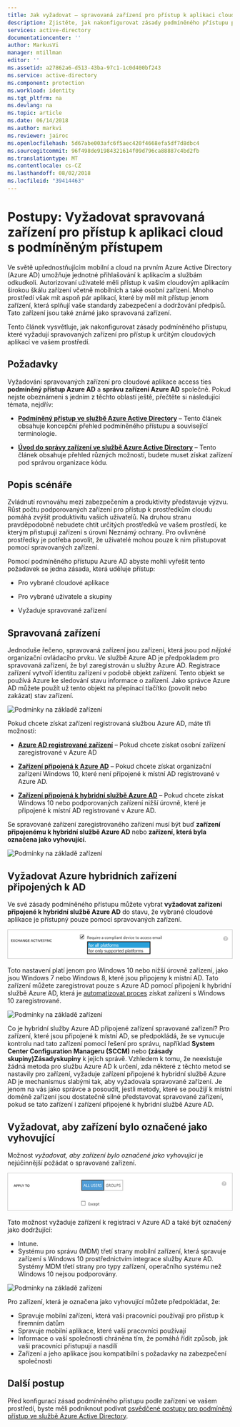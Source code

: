 ```yaml
---
title: Jak vyžadovat – spravovaná zařízení pro přístup k aplikaci cloud s podmíněným přístupem Azure Active Directory | Dokumentace Microsoftu
description: Zjistěte, jak nakonfigurovat zásady podmíněného přístupu podle zařízení služby Azure Active Directory (Azure AD), které vyžadují spravovaných zařízení pro přístup k aplikaci cloudu.
services: active-directory
documentationcenter: ''
author: MarkusVi
manager: mtillman
editor: ''
ms.assetid: a27862a6-d513-43ba-97c1-1c0d400bf243
ms.service: active-directory
ms.component: protection
ms.workload: identity
ms.tgt_pltfrm: na
ms.devlang: na
ms.topic: article
ms.date: 06/14/2018
ms.author: markvi
ms.reviewer: jairoc
ms.openlocfilehash: 5d67abe003afc6f5aec420f4668efa5df7d8dbc4
ms.sourcegitcommit: 96f498de91984321614f09d796ca88887c4bd2fb
ms.translationtype: MT
ms.contentlocale: cs-CZ
ms.lasthandoff: 08/02/2018
ms.locfileid: "39414463"
---
```

# <a name="how-to-require-managed-devices-for-cloud-app-access-with-conditional-access"></a>Postupy: Vyžadovat spravovaná zařízení pro přístup k aplikaci cloud s podmíněným přístupem

Ve světě upřednostňujícím mobilní a cloud na prvním Azure Active Directory (Azure AD) umožňuje jednotné přihlašování k aplikacím a službám odkudkoli. Autorizovaní uživatelé měli přístup k vašim cloudovým aplikacím širokou škálu zařízení včetně mobilních a také osobní zařízení. Mnoho prostředí však mít aspoň pár aplikací, které by měl mít přístup jenom zařízení, která splňují vaše standardy zabezpečení a dodržování předpisů. Tato zařízení jsou také známé jako spravovaná zařízení. 

Tento článek vysvětluje, jak nakonfigurovat zásady podmíněného přístupu, které vyžadují spravovaných zařízení pro přístup k určitým cloudových aplikací ve vašem prostředí. 


## <a name="prerequisites"></a>Požadavky

Vyžadování spravovaných zařízení pro cloudové aplikace access ties **podmíněný přístup Azure AD** a **správu zařízení Azure AD** společně. Pokud nejste obeznámeni s jedním z těchto oblastí ještě, přečtěte si následující témata, nejdřív:

- **[Podmíněný přístup ve službě Azure Active Directory](active-directory-conditional-access-azure-portal.md)**  – Tento článek obsahuje koncepční přehled podmíněného přístupu a související terminologie.

- **[Úvod do správy zařízení ve službě Azure Active Directory](device-management-introduction.md)**  – Tento článek obsahuje přehled různých možností, budete muset získat zařízení pod správou organizace kódu. 


## <a name="scenario-description"></a>Popis scénáře

Zvládnutí rovnováhu mezi zabezpečením a produktivity představuje výzvu. Růst počtu podporovaných zařízení pro přístup k prostředkům cloudu pomáhá zvýšit produktivitu vašich uživatelů. Na druhou stranu pravděpodobně nebudete chtít určitých prostředků ve vašem prostředí, ke kterým přistupují zařízení s úrovní Neznámý ochrany. Pro ovlivněné prostředky je potřeba povolit, že uživatelé mohou pouze k nim přistupovat pomocí spravovaných zařízení. 

Pomocí podmíněného přístupu Azure AD abyste mohli vyřešit tento požadavek se jedna zásada, která uděluje přístup:

- Pro vybrané cloudové aplikace

- Pro vybrané uživatele a skupiny

- Vyžaduje spravované zařízení


## <a name="managed-devices"></a>Spravovaná zařízení  

Jednoduše řečeno, spravovaná zařízení jsou zařízení, která jsou pod *nějaké* organizační ovládacího prvku. Ve službě Azure AD je předpokladem pro spravovaná zařízení, že byl zaregistrován u služby Azure AD. Registrace zařízení vytvoří identitu zařízení v podobě objekt zařízení. Tento objekt se používá Azure ke sledování stavu informace o zařízení. Jako správce Azure AD můžete použít už tento objekt na přepínací tlačítko (povolit nebo zakázat) stav zařízení.
  
![Podmínky na základě zařízení](./media/active-directory-conditional-access-policy-connected-applications/32.png)

Pokud chcete získat zařízení registrovaná službou Azure AD, máte tři možnosti:

- **[Azure AD registrované zařízení](devices/overview.md#azure-ad-registered-devices)**  – Pokud chcete získat osobní zařízení zaregistrované v Azure AD

- **[Zařízení připojená k Azure AD](devices/overview.md#azure-ad-joined-devices)**  – Pokud chcete získat organizační zařízení Windows 10, které není připojené k místní AD registrované v Azure AD. 

- **[Zařízení připojená k hybridní službě Azure AD](devices/overview.md#hybrid-azure-ad-joined-devices)**  – Pokud chcete získat Windows 10 nebo podporovaných zařízení nižší úrovně, které je připojené k místní AD registrované v Azure AD.

Se spravované zařízení zaregistrovaného zařízení musí být buď **zařízení připojenému k hybridní službě Azure AD** nebo **zařízení, která byla označena jako vyhovující**.  

![Podmínky na základě zařízení](./media/active-directory-conditional-access-policy-connected-applications/47.png)

 
## <a name="require-hybrid-azure-ad-joined-devices"></a>Vyžadovat Azure hybridních zařízení připojených k AD

Ve své zásady podmíněného přístupu můžete vybrat **vyžadovat zařízení připojené k hybridní službě Azure AD** do stavu, že vybrané cloudové aplikace je přístupný pouze pomocí spravovaných zařízení. 

![Podmínky na základě zařízení](./media/active-directory-conditional-access-policy-connected-applications/10.png)

Toto nastavení platí jenom pro Windows 10 nebo nižší úrovně zařízení, jako jsou Windows 7 nebo Windows 8, které jsou připojeny k místní AD. Tato zařízení můžete zaregistrovat pouze s Azure AD pomocí připojení k hybridní službě Azure AD, která je [automatizovat proces](device-management-hybrid-azuread-joined-devices-setup.md) získat zařízení s Windows 10 zaregistrované. 

![Podmínky na základě zařízení](./media/active-directory-conditional-access-policy-connected-applications/45.png)

Co je hybridní služby Azure AD připojené zařízení spravované zařízení?  Pro zařízení, které jsou připojené k místní AD, se předpokládá, že se vynucuje kontrolu nad tato zařízení pomocí řešení pro správu, například **System Center Configuration Manageru (SCCM)** nebo **(zásady skupiny)Zásadyskupiny** k jejich správě. Vzhledem k tomu, že neexistuje žádná metoda pro službu Azure AD k určení, zda některé z těchto metod se nastavily pro zařízení, vyžaduje zařízení připojené k hybridní službě Azure AD je mechanismus slabými tak, aby vyžadovala spravované zařízení. Je jenom na vás jako správce a posoudit, jestli metody, které se použijí k místní doméně zařízení jsou dostatečně silné představovat spravované zařízení, pokud se tato zařízení i zařízení připojené k hybridní službě Azure AD.


## <a name="require-device-to-be-marked-as-compliant"></a>Vyžadovat, aby zařízení bylo označené jako vyhovující

Možnost *vyžadovat, aby zařízení bylo označené jako vyhovující* je nejúčinnější požádat o spravované zařízení.

![Podmínky na základě zařízení](./media/active-directory-conditional-access-policy-connected-applications/11.png)

Tato možnost vyžaduje zařízení k registraci v Azure AD a také být označený jako dodržující:
         
- Intune.
- Systému pro správu (MDM) třetí strany mobilní zařízení, která spravuje zařízení s Windows 10 prostřednictvím integrace služby Azure AD. Systémy MDM třetí strany pro typy zařízení, operačního systému než Windows 10 nejsou podporovány.
 
![Podmínky na základě zařízení](./media/active-directory-conditional-access-policy-connected-applications/46.png)



Pro zařízení, která je označena jako vyhovující můžete předpokládat, že: 

- Spravuje mobilní zařízení, která vaši pracovníci používají pro přístup k firemním datům
- Spravuje mobilní aplikace, které vaši pracovníci používají
- Informace o vaší společnosti chráněna tím, že pomáhá řídit způsob, jak vaši pracovníci přistupují a nasdílí
- Zařízení a jeho aplikace jsou kompatibilní s požadavky na zabezpečení společnosti




## <a name="next-steps"></a>Další postup

Před konfigurací zásad podmíněného přístupu podle zařízení ve vašem prostředí, byste měli podniknout podívat [osvědčené postupy pro podmíněný přístup ve službě Azure Active Directory](active-directory-conditional-access-best-practices.md).

